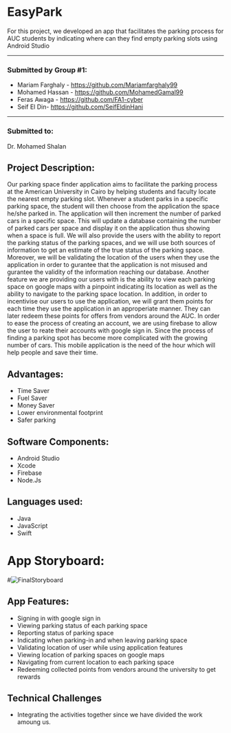 # EasyPark
For this project, we developed an app that facilitates the parking process for AUC students by indicating where can they find empty parking slots using Android Studio

***
### Submitted by Group #1:
* Mariam Farghaly - https://github.com/Mariamfarghaly99
* Mohamed Hassan - https://github.com/MohamedGamal99
* Feras Awaga - https://github.com/FA1-cyber
* Seif El Din- https://github.com/SeifEldinHani
***

### Submitted to:
Dr. Mohamed Shalan

## Project Description:
Our parking space finder application aims to facilitate the parking process at the American University in Cairo by helping students and faculty locate the nearest empty parking slot. Whenever a student parks in a specific parking space, the student will then choose from the application the space he/she parked in. The application will then increment the number of parked cars in a specific space. This will update a database containing the number of parked cars per space and display it on the application thus showing when a space is full. We will also provide the users with the ability to report the parking status of the parking spaces, and we will use both sources of information to get an estimate of the true status of the parking space. Moreover, we will be validating the location of the users when they use the application in order to gurantee that the application is not misused and gurantee the validity of the information reaching our database. Another feature we are providing our users with is the ability to view each parking space on google maps with a pinpoint indicating its location as well as the ability to navigate to the parking space location. In addition, in order to incentivise our users to use the application, we will grant them points for each time they use the application in an approperiate manner. They can later redeem these points for offers from vendors around the AUC. In order to ease the process of creating an account, we are using firebase to allow the user to reate their accounts with google sign in. Since the process of finding a parking spot has become more complicated with the growing number of cars. This mobile application is the need of the hour which will help people and save their time.

## Advantages:
* Time Saver
* Fuel Saver
* Money Saver
* Lower environmental footprint
* Safer parking

## Software Components:
* Android Studio
* Xcode
* Firebase
* Node.Js

## Languages used:
* Java
* JavaScript
* Swift

# App Storyboard:
#![FinalStoryboard](https://user-images.githubusercontent.com/62557898/150237417-41553cad-222a-43d8-8b66-659e711e04d9.png)

## App Features:
* Signing in with google sign in
* Viewing parking status of each parking space
* Reporting status of parking space
* Indicating when parking-in and when leaving parking space
* Validating location of user while using application features
* Viewing location of parking spaces on google maps
* Navigating from current location to each parking space
* Redeeming collected points from vendors around the university to get rewards

## Technical Challenges
* Integrating the activities together since we have divided the work amoung us.
